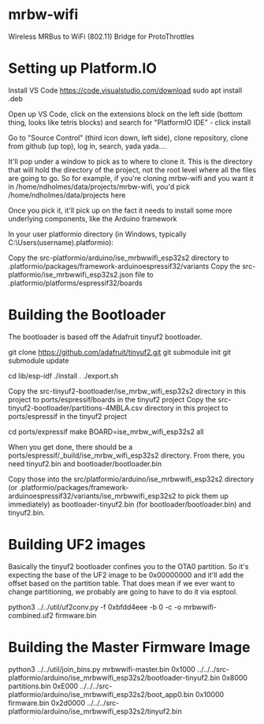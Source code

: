 # mrbw-wifi
Wireless MRBus to WiFi (802.11) Bridge for ProtoThrottles

# Setting up Platform.IO

Install VS Code
https://code.visualstudio.com/download
sudo apt install <name>.deb

Open up VS Code, click on the extensions block on the left side (bottom thing, looks like tetris blocks) and search for "PlatformIO IDE" - click install

Go to "Source Control" (third icon down, left side), clone repository, clone from github (up top), log in, search, yada yada....

It'll pop under a window to pick as to where to clone it.  This is the directory that will hold the directory of the project, not the root level where all the files are going to go.  So for example, if you're cloning mrbw-wifi and you want it in /home/ndholmes/data/projects/mrbw-wifi, you'd pick /home/ndholmes/data/projects here 

Once you pick it, it'll pick up on the fact it needs to install some more underlying components, like the Arduino framework

In your user platformio directory (in Windows, typically C:\Users\(username)\.platformio):

Copy the src-platformio/arduino/ise_mrbwwifi_esp32s2 directory to .platformio/packages/framework-arduinoespressif32/variants
Copy the src-platformio/ise_mrbwwifi_esp32s2.json file to .platformio/platforms/espressif32/boards 


# Building the Bootloader

The bootloader is based off the Adafruit tinyuf2 bootloader.

git clone https://github.com/adafruit/tinyuf2.git
git submodule init
git submodule update

cd lib/esp-idf
./install
. ./export.sh

Copy the src-tinyuf2-bootloader/ise_mrbw_wifi_esp32s2 directory in this project to ports/espressif/boards in the tinyuf2 project
Copy the src-tinyuf2-bootloader/partitions-4MBLA.csv directory in this project to ports/espressif in the tinyuf2 project

cd ports/expressif
make BOARD=ise_mrbw_wifi_esp32s2 all

When you get done, there should be a ports/espressif/_build/ise_mrbw_wifi_esp32s2 directory.  From there, you need tinyuf2.bin and bootloader/bootloader.bin

Copy those into the src/platformio/arduino/ise_mrbwwifi_esp32s2 directory (or .platformio/packages/framework-arduinoespressif32/variants/ise_mrbwwifi_esp32s2 to pick them up immediately) as bootloader-tinyuf2.bin (for bootloader/bootloader.bin) and tinyuf2.bin.

# Building UF2 images

Basically the tinyuf2 bootloader confines you to the OTA0 partition.  So it's expecting the base of the UF2 image to be 0x00000000 and it'll add the offset based on the partition table.  That does mean if we ever want to change partitioning, we probably are going to have to do it via esptool.  

python3 ../../util/uf2conv.py -f 0xbfdd4eee -b 0 -c -o mrbwwifi-combined.uf2 firmware.bin

# Building the Master Firmware Image

python3 ../../util/join_bins.py mrbwwifi-master.bin 0x1000 ../../../src-platformio/arduino/ise_mrbwwifi_esp32s2/bootloader-tinyuf2.bin 0x8000 partitions.bin 0xE000 ../../../src-platformio/arduino/ise_mrbwwifi_esp32s2/boot_app0.bin 0x10000 firmware.bin 0x2d0000 ../../../src-platformio/arduino/ise_mrbwwifi_esp32s2/tinyuf2.bin